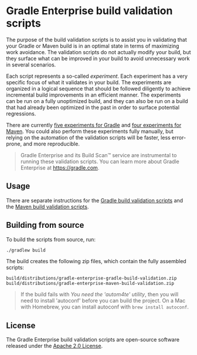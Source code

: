 # Gradle Enterprise build validation scripts

The purpose of the build validation scripts is to assist you in validating that your Gradle or Maven build is in an optimal state in terms of maximizing work avoidance. The validation scripts do not actually modify your build, but they surface what can be improved in your build to avoid unnecessary work in several scenarios.

Each script represents a so-called _experiment_. Each experiment has a very specific focus of what it validates in your build. The experiments are organized in a logical sequence that should be followed diligently to achieve incremental build improvements in an efficient manner. The experiments can be run on a fully unoptimized build, and they can also be run on a build that had already been optimized in the past in order to surface potential regressions.

There are currently [five experiments for Gradle](Gradle.md) and [four experiments for Maven](Maven.md). You could also perform these experiments fully manually, but relying on the automation of the validation scripts will be faster, less error-prone, and more reproducible.

> Gradle Enterprise and its Build Scan:tm: service are instrumental to running these validation scripts. You can learn more about Gradle Enterprise at https://gradle.com.

## Usage

There are separate instructions for the [Gradle build validation scripts](#Gradle.md) and the [Maven build validation scripts](#Maven.md).

## Building from source

To build the scripts from source, run:

```bash
./gradlew build
```

The build creates the following zip files, which contain the fully assembled scripts:

```
build/distributions/gradle-enterprise-gradle-build-validation.zip
build/distributions/gradle-enterprise-maven-build-validation.zip
```

> If the build fails with _You need the 'autom4te' utility_, then you will need to install 'autoconf' before you can build the project. On a Mac with Homebrew, you can install autoconf with `brew install autoconf`.

## License

The Gradle Enterprise build validation scripts are open-source software released under the [Apache 2.0 License][apache-license].

[apache-license]: https://www.apache.org/licenses/LICENSE-2.0.html
